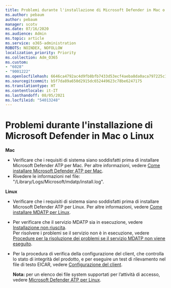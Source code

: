 ```yaml
---
title: Problemi durante l'installazione di Microsoft Defender in Mac o Linux
ms.author: pebaum
author: pebaum
manager: scotv
ms.date: 07/16/2020
ms.audience: Admin
ms.topic: article
ms.service: o365-administration
ROBOTS: NOINDEX, NOFOLLOW
localization_priority: Priority
ms.collection: Adm_O365
ms.custom:
- "6028"
- "9001222"
ms.openlocfilehash: 6646ca4792ac4d9fb8bfb7433d53ecf4aeba8da0aca797225c16c02b28499889
ms.sourcegitcommit: b5f7da89a650d2915dc652449623c78be6247175
ms.translationtype: HT
ms.contentlocale: it-IT
ms.lasthandoff: 08/05/2021
ms.locfileid: "54013248"
---
```

# <a name="issues-installing-microsoft-defender-on-mac-or-linux"></a>Problemi durante l'installazione di Microsoft Defender in Mac o Linux

**Mac**

- Verificare che i requisiti di sistema siano soddisfatti prima di installare Microsoft Defender ATP per Mac. Per altre informazioni, vedere [Come installare Microsoft Defender ATP per Mac](/windows/security/threat-protection/microsoft-defender-atp/microsoft-defender-atp-mac#how-to-install-microsoft-defender-atp-for-mac).  
- Rivedere le informazioni nel file: "/Library/Logs/Microsoft/mdatp/install.log".

**Linux**

- Verificare che i requisiti di sistema siano soddisfatti prima di installare Microsoft Defender ATP per Linux. Per altre informazioni, vedere [Come installare MDATP per Linux](/windows/security/threat-protection/microsoft-defender-atp/microsoft-defender-atp-linux#system-requirements). 
- Per verificare che il servizio MDATP sia in esecuzione, vedere [Installazione non riuscita](/windows/security/threat-protection/microsoft-defender-atp/linux-support-install#installation-failed).  
    Per risolvere i problemi se il servizio non è in esecuzione, vedere [Procedure per la risoluzione dei problemi se il servizio MDATP non viene eseguito](/windows/security/threat-protection/microsoft-defender-atp/linux-support-install#steps-to-troubleshoot-if-mdatp-service-isnt-running).
- Per la procedura di verifica della configurazione del client, che controlla lo stato di integrità del prodotto, e per eseguire un test di rilevamento nel file di testo EICAR, vedere [Configurazione del client](/windows/security/threat-protection/microsoft-defender-atp/linux-install-manually#client-configuration).  

    **Nota:** per un elenco dei file system supportati per l’attività di accesso, vedere [Microsoft Defender ATP per Linux](/windows/security/threat-protection/microsoft-defender-atp/microsoft-defender-atp-linux#system-requirements).